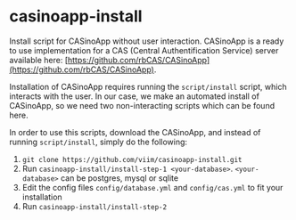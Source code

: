 # casinoapp-install
Install script for CASinoApp without user interaction. CASinoApp is a ready to use implementation for a CAS (Central Authentification Service) server available here: [https://github.com/rbCAS/CASinoApp](https://github.com/rbCAS/CASinoApp).

Installation of CASinoApp requires running the `script/install` script, which interacts with the user. In our case, we make an automated install of CASinoApp, so we need two non-interacting scripts which can be found here.

In order to use this scripts, download the CASinoApp, and instead of running `script/install`, simply do the following:

1. `git clone https://github.com/viim/casinoapp-install.git`
2. Run `casinoapp-install/install-step-1 <your-database>`. `<your-database>` can be postgres, mysql or sqlite
3. Edit the config files `config/database.yml` and `config/cas.yml` to fit your installation
4. Run `casinoapp-install/install-step-2`


